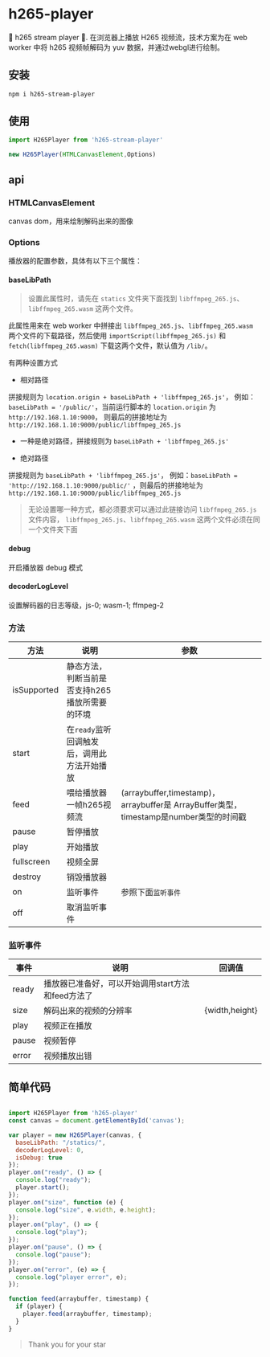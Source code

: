 # h265-player

🚀 h265 stream player 🌈. 在浏览器上播放 H265 视频流，技术方案为在 web worker 中将 h265 视频帧解码为 yuv 数据，并通过webgl进行绘制。

## 安装
```bash
npm i h265-stream-player
```

## 使用
```javascript
import H265Player from 'h265-stream-player'

new H265Player(HTMLCanvasElement,Options)
```

## api

### HTMLCanvasElement

canvas dom，用来绘制解码出来的图像

### Options 

播放器的配置参数，具体有以下三个属性：

#### baseLibPath

> 设置此属性时，请先在 `statics` 文件夹下面找到 `libffmpeg_265.js`、`libffmpeg_265.wasm` 这两个文件。

此属性用来在 web worker 中拼接出 `libffmpeg_265.js`、`libffmpeg_265.wasm` 两个文件的下载路径，然后使用 `importScript(libffmpeg_265.js)` 和 `fetch(libffmpeg_265.wasm)` 下载这两个文件，默认值为 `/lib/`。

有两种设置方式
+ 相对路径

拼接规则为 `location.origin + baseLibPath + 'libffmpeg_265.js'`， 例如：`baseLibPath = '/public/'`，当前运行脚本的 `location.origin` 为 `http://192.168.1.10:9000`， 则最后的拼接地址为 `http://192.168.1.10:9000/public/libffmpeg_265.js`
+ 一种是绝对路径，拼接规则为 `baseLibPath + 'libffmpeg_265.js'`

+ 绝对路径

拼接规则为 `baseLibPath + 'libffmpeg_265.js'`， 例如：`baseLibPath = 'http://192.168.1.10:9000/public/'` ，则最后的拼接地址为 `http://192.168.1.10:9000/public/libffmpeg_265.js`

> 无论设置哪一种方式，都必须要求可以通过此链接访问 `libffmpeg_265.js` 文件内容，
> `libffmpeg_265.js`、`libffmpeg_265.wasm` 这两个文件必须在同一个文件夹下面


#### debug 

开启播放器 debug 模式

#### decoderLogLevel

设置解码器的日志等级，js-0; wasm-1; ffmpeg-2


### 方法
|方法|说明|参数|
|---|---|---|
|isSupported|静态方法，判断当前是否支持h265播放所需要的环境||
|start|在`ready`监听回调触发后，调用此方法开始播放||
|feed|喂给播放器 一帧h265视频流|(arraybuffer,timestamp)，arraybuffer是 ArrayBuffer类型，timestamp是number类型的时间戳|
|pause|暂停播放||
|play|开始播放||
|fullscreen|视频全屏||
|destroy|销毁播放器||
|on|监听事件|参照下面`监听事件`|
|off|取消监听事件||

### 监听事件
|事件|说明|回调值|
|---|---|---|
|ready|播放器已准备好，可以开始调用start方法和feed方法了||
|size|解码出来的视频的分辨率|{width,height}|
|play|视频正在播放||
|pause|视频暂停||
|error|视频播放出错||

## 简单代码
```javascript

import H265Player from 'h265-player'
const canvas = document.getElementById('canvas');

var player = new H265Player(canvas, {
  baseLibPath: "/statics/",
  decoderLogLevel: 0,
  isDebug: true
});
player.on("ready", () => {
  console.log("ready");
  player.start();
});
player.on("size", function (e) {
  console.log("size", e.width, e.height);
});
player.on("play", () => {
  console.log("play");
});
player.on("pause", () => {
  console.log("pause");
});
player.on("error", (e) => {
  console.log("player error", e);
});

function feed(arraybuffer, timestamp) {
  if (player) {
    player.feed(arraybuffer, timestamp);
  }
}
```

> Thank you for your star